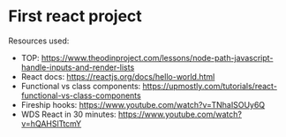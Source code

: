 # First react project
Resources used:
* TOP: https://www.theodinproject.com/lessons/node-path-javascript-handle-inputs-and-render-lists
* React docs: https://reactjs.org/docs/hello-world.html
* Functional vs class components: https://upmostly.com/tutorials/react-functional-vs-class-components
* Fireship hooks: https://www.youtube.com/watch?v=TNhaISOUy6Q
* WDS React in 30 minutes: https://www.youtube.com/watch?v=hQAHSlTtcmY

